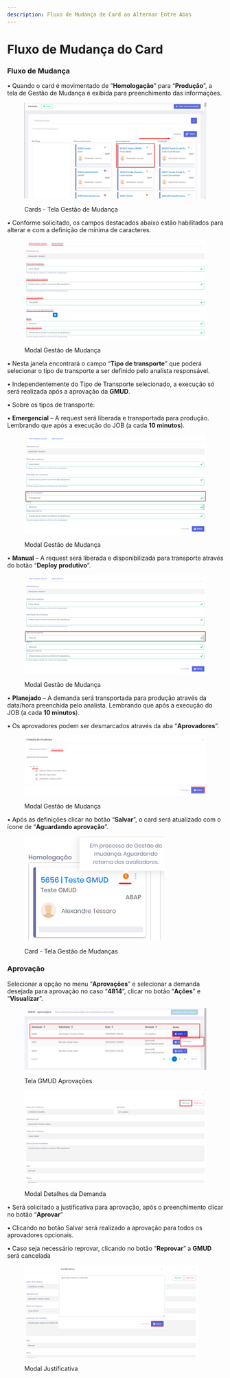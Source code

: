 ```yaml
---
description: Fluxo de Mudança de Card ao Alternar Entre Abas
---
```


# Fluxo de Mudança do Card

### Fluxo de Mudança <a href="#fluxo-de-mudanca" id="fluxo-de-mudanca"></a>

• Quando o card é movimentado de “**Homologação**” para “**Produção**”, a tela de Gestão de Mudança é exibida para preenchimento das informações.

<figure><img src="../.gitbook/assets/img05.png" alt="Cards - Tela Gestão de Mudança"><figcaption><p>Cards - Tela Gestão de Mudança</p></figcaption></figure>

• Conforme solicitado, os campos destacados abaixo estão habilitados para alterar e com a definição de mínima de caracteres.

<figure><img src="../.gitbook/assets/img06.png" alt="Modal Gestão de Mudança"><figcaption><p>Modal Gestão de Mudança</p></figcaption></figure>

• Nesta janela encontrará o campo “**Tipo de transporte**” que poderá selecionar o tipo de transporte a ser definido pelo analista responsável.

• Independentemente do Tipo de Transporte selecionado, a execução só será realizada após a aprovação da **GMUD**.

• Sobre os tipos de transporte:

• **Emergencial** – A request será liberada e transportada para produção. Lembrando que após a execução do JOB (a cada **10 minutos**).

<figure><img src="../.gitbook/assets/img07.png" alt="Modal Gestão de Mudança"><figcaption><p>Modal Gestão de Mudança</p></figcaption></figure>

• **Manual** – A request será liberada e disponibilizada para transporte através do botão “**Deploy produtivo**”.

<figure><img src="../.gitbook/assets/img08.png" alt="Modal Gestão de Mudança"><figcaption><p>Modal Gestão de Mudança</p></figcaption></figure>

• **Planejado** – A demanda será transportada para produção através da data/hora preenchida pelo analista. Lembrando que após a execução do JOB (a cada **10 minutos**).

• Os aprovadores podem ser desmarcados através da aba “**Aprovadores**”.

<figure><img src="../.gitbook/assets/img09.png" alt="Modal Gestão de Mudança"><figcaption><p>Modal Gestão de Mudança</p></figcaption></figure>

• Após as definições clicar no botão “**Salvar**”, o card será atualizado com o ícone de “**Aguardando aprovação**”.

<figure><img src="../.gitbook/assets/img10.png" alt="Card - Tela Gestão de Mudanças"><figcaption><p>Card - Tela Gestão de Mudanças</p></figcaption></figure>

### Aprovação <a href="#aprovacao" id="aprovacao"></a>

Selecionar a opção no menu “**Aprovações**” e selecionar a demanda desejada para aprovação no caso “**4814**”, clicar no botão “**Ações**” e “**Visualizar**”.

<figure><img src="../.gitbook/assets/img11.png" alt="Tela GMUD Aprovações"><figcaption><p>Tela GMUD Aprovações</p></figcaption></figure>

<figure><img src="../.gitbook/assets/img12.png" alt="Modal Detalhes da Demanda"><figcaption><p>Modal Detalhes da Demanda</p></figcaption></figure>

• Será solicitado a justificativa para aprovação, após o preenchimento clicar no botão “**Aprovar**”&#x20;

• Clicando no botão Salvar será realizado a aprovação para todos os aprovadores opcionais.&#x20;

• Caso seja necessário reprovar, clicando no botão “**Reprovar**” a **GMUD** será cancelada

<figure><img src="../.gitbook/assets/img13.png" alt="Modal Justificativa"><figcaption><p>Modal Justificativa</p></figcaption></figure>

